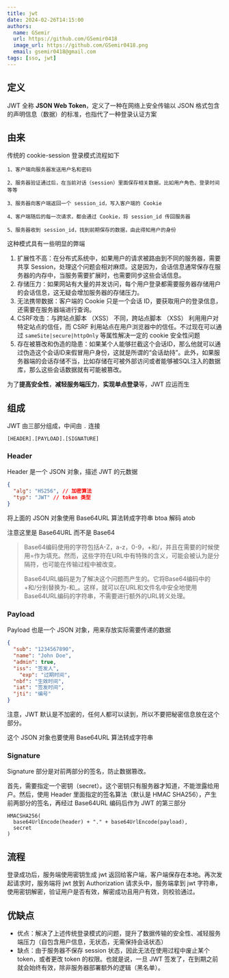 ```yaml
---
title: jwt
date: 2024-02-26T14:15:00
authors:
  name: GSemir
  url: https://github.com/GSemir0418
  image_url: https://github.com/GSemir0418.png
  email: gsemir0418@gmail.com
tags: [sso, jwt]
---
```


## 定义

JWT 全称 **JSON Web Token**，定义了一种在网络上安全传输以 JSON 格式包含的声明信息（数据）的标准，也指代了一种登录认证方案

## 由来

传统的 cookie-session 登录模式流程如下

```
1、客户端向服务器发送用户名和密码

2、服务器验证通过后，在当前对话（session）里面保存相关数据，比如用户角色、登录时间等等

3、服务器向客户端返回一个 session_id，写入客户端的 Cookie

4、客户端随后的每一次请求，都会通过 Cookie，将 session_id 传回服务器

5、服务器收到 session_id，找到前期保存的数据，由此得知用户的身份
```

这种模式具有一些明显的弊端

1. 扩展性不高：在分布式系统中，如果用户的请求被路由到不同的服务器，需要共享 Session，处理这个问题会相对麻烦。这是因为，会话信息通常保存在服务器的内存中，当服务需要扩展时，也需要同步这些会话信息。
2. 存储压力：如果网站有大量的并发访问，每个用户登录都需要服务器存储用户的会话信息，这无疑会增加服务器的存储压力。
3. 无法携带数据：客户端的 Cookie 只是一个会话 ID，要获取用户的登录信息，还需要在服务器端进行查询。
4. CSRF攻击：与跨站点脚本 （XSS） 不同，跨站点脚本 （XSS） 利用用户对特定站点的信任，而 CSRF 利用站点在用户浏览器中的信任。不过现在可以通过 `sameSite|secure|httpOnly` 等属性解决一定的 cookie 安全性问题
5. 存在被篡改和伪造的隐患：如果某个人能够拦截这个会话ID，那么他就可以通过伪造这个会话ID来假冒用户身份，这就是所谓的“会话劫持”。此外，如果服务器端的会话存储不当，比如存储在可被外部访问或者能够被SQL注入的数据库，那么这些会话数据就有可能被篡改。

为了**提高安全性**，**减轻服务端压力**，**实现单点登录**等，JWT 应运而生

## 组成

JWT 由三部分组成，中间由 `.` 连接

```
[HEADER].[PAYLOAD].[SIGNATURE]
```

### Header

Header 是一个 JSON 对象，描述 JWT 的元数据

```json
{
  "alg": "HS256", // 加密算法
  "typ": "JWT" // token 类型
}
```

将上面的 JSON 对象使用 Base64URL 算法转成字符串 btoa 解码 atob

注意这里是 Base64URL 而不是 Base64

> Base64编码使用的字符包括A-Z，a-z，0-9，+和/，并且在需要的时候使用=作为填充。然而，这些字符在URL中有特殊的含义，可能会被认为是分隔符，也可能在传输过程中被改变。
>
> Base64URL编码是为了解决这个问题而产生的。它将Base64编码中的+和/分别替换为-和_。这样，就可以在URL和文件名中安全地使用Base64URL编码的字符串，不需要进行额外的URL转义处理。

### Payload

Payload 也是一个 JSON 对象，用来存放实际需要传递的数据

```json
{
  "sub": "1234567890",
  "name": "John Doe",
  "admin": true,
  "iss": "签发人",
	"exp": "过期时间",
  "nbf": "生效时间",
  "iat": "签发时间",
  "jti": "编号"
}
```

注意，JWT 默认是不加密的，任何人都可以读到，所以不要把秘密信息放在这个部分。

这个 JSON 对象也要使用 Base64URL 算法转成字符串

### Signature

Signature 部分是对前两部分的签名，防止数据篡改。

首先，需要指定一个密钥（secret）。这个密钥只有服务器才知道，不能泄露给用户。然后，使用 Header 里面指定的签名算法（默认是 HMAC SHA256），产生前两部分的签名，再经过 Base64URL 编码后作为 JWT 的第三部分

```
HMACSHA256(
  base64UrlEncode(header) + "." + base64UrlEncode(payload),
  secret
)
```

## 流程

登录成功后，服务端使用密钥生成 jwt 返回给客户端，客户端保存在本地。再次发起请求时，服务端将 jwt 放到 Authorization 请求头中，服务端拿到 jwt 字符串，使用密钥解密，验证用户是否有效，解密成功且用户有效，则校验通过。

## 优缺点

- 优点：解决了上述传统登录模式的问题，提升了数据传输的安全性、减轻服务端压力（自包含用户信息，无状态，无需保持会话状态）
- 缺点：由于服务器不保存 session 状态，因此无法在使用过程中废止某个 token，或者更改 token 的权限。也就是说，一旦 JWT 签发了，在到期之前就会始终有效，除非服务器部署额外的逻辑（黑名单）。









